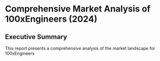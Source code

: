 # Comprehensive Market Analysis of 100xEngineers (2024)

## Executive Summary
This report presents a comprehensive analysis of the market landscape for 100xEngineers